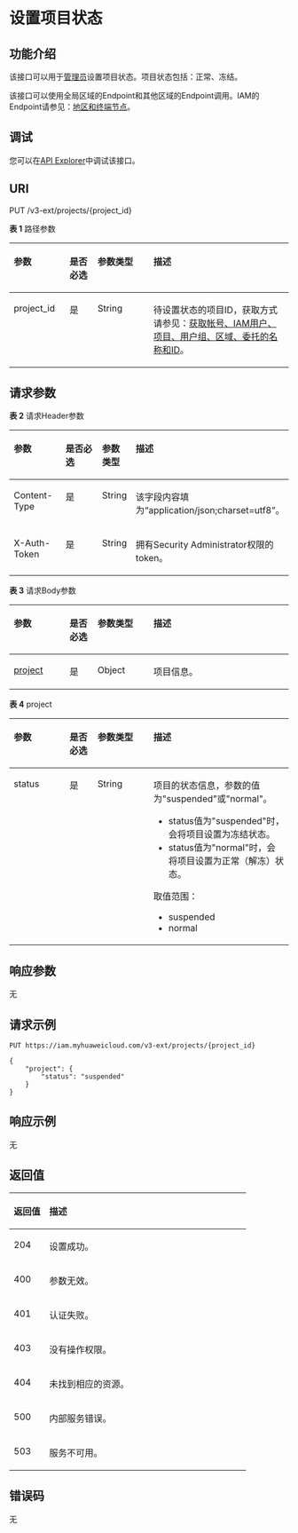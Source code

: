 # 设置项目状态<a name="iam_06_0007"></a>

## 功能介绍<a name="zh-cn_topic_0221482447_section33506296124"></a>

该接口可以用于[管理员](https://support.huaweicloud.com/usermanual-iam/iam_01_0001.html)设置项目状态。项目状态包括：正常、冻结。

该接口可以使用全局区域的Endpoint和其他区域的Endpoint调用。IAM的Endpoint请参见：[地区和终端节点](https://developer.huaweicloud.com/endpoint?IAM)。

## 调试<a name="section15221040589"></a>

您可以在[API Explorer](https://apiexplorer.developer.huaweicloud.com/apiexplorer/doc?product=IAM&api=UpdateProjectStatus)中调试该接口。

## URI<a name="zh-cn_topic_0221482447_section1835211297129"></a>

PUT /v3-ext/projects/\{project\_id\}

**表 1**  路径参数

<a name="zh-cn_topic_0221482447_table1935711295121"></a>
<table><thead align="left"><tr id="zh-cn_topic_0221482447_row1535632921217"><th class="cellrowborder" valign="top" width="20%" id="mcps1.2.5.1.1"><p id="zh-cn_topic_0221482447_p2358152961213"><a name="zh-cn_topic_0221482447_p2358152961213"></a><a name="zh-cn_topic_0221482447_p2358152961213"></a>参数</p>
</th>
<th class="cellrowborder" valign="top" width="10%" id="mcps1.2.5.1.2"><p id="zh-cn_topic_0221482447_p133597299126"><a name="zh-cn_topic_0221482447_p133597299126"></a><a name="zh-cn_topic_0221482447_p133597299126"></a>是否必选</p>
</th>
<th class="cellrowborder" valign="top" width="20%" id="mcps1.2.5.1.3"><p id="zh-cn_topic_0221482447_p1436092914129"><a name="zh-cn_topic_0221482447_p1436092914129"></a><a name="zh-cn_topic_0221482447_p1436092914129"></a>参数类型</p>
</th>
<th class="cellrowborder" valign="top" width="50%" id="mcps1.2.5.1.4"><p id="zh-cn_topic_0221482447_p143619297126"><a name="zh-cn_topic_0221482447_p143619297126"></a><a name="zh-cn_topic_0221482447_p143619297126"></a>描述</p>
</th>
</tr>
</thead>
<tbody><tr id="zh-cn_topic_0221482447_row10356132915122"><td class="cellrowborder" valign="top" width="20%" headers="mcps1.2.5.1.1 "><p id="zh-cn_topic_0221482447_p636219299121"><a name="zh-cn_topic_0221482447_p636219299121"></a><a name="zh-cn_topic_0221482447_p636219299121"></a>project_id</p>
</td>
<td class="cellrowborder" valign="top" width="10%" headers="mcps1.2.5.1.2 "><p id="zh-cn_topic_0221482447_p103631129181217"><a name="zh-cn_topic_0221482447_p103631129181217"></a><a name="zh-cn_topic_0221482447_p103631129181217"></a>是</p>
</td>
<td class="cellrowborder" valign="top" width="20%" headers="mcps1.2.5.1.3 "><p id="zh-cn_topic_0221482447_p15363102991212"><a name="zh-cn_topic_0221482447_p15363102991212"></a><a name="zh-cn_topic_0221482447_p15363102991212"></a>String</p>
</td>
<td class="cellrowborder" valign="top" width="50%" headers="mcps1.2.5.1.4 "><p id="zh-cn_topic_0221482447_p2036412991219"><a name="zh-cn_topic_0221482447_p2036412991219"></a><a name="zh-cn_topic_0221482447_p2036412991219"></a>待设置状态的项目ID，获取方式请参见：<a href="获取帐号-IAM用户-项目-用户组-区域-委托的名称和ID.md">获取帐号、IAM用户、项目、用户组、区域、委托的名称和ID</a>。</p>
</td>
</tr>
</tbody>
</table>

## 请求参数<a name="zh-cn_topic_0221482447_section1536852914122"></a>

**表 2**  请求Header参数

<a name="zh-cn_topic_0221482447_HeaderParameter"></a>
<table><thead align="left"><tr id="zh-cn_topic_0221482447_row12371229201212"><th class="cellrowborder" valign="top" width="20%" id="mcps1.2.5.1.1"><p id="zh-cn_topic_0221482447_p15373192901220"><a name="zh-cn_topic_0221482447_p15373192901220"></a><a name="zh-cn_topic_0221482447_p15373192901220"></a>参数</p>
</th>
<th class="cellrowborder" valign="top" width="20%" id="mcps1.2.5.1.2"><p id="zh-cn_topic_0221482447_p10374132951215"><a name="zh-cn_topic_0221482447_p10374132951215"></a><a name="zh-cn_topic_0221482447_p10374132951215"></a>是否必选</p>
</th>
<th class="cellrowborder" valign="top" width="10%" id="mcps1.2.5.1.3"><p id="zh-cn_topic_0221482447_p137452916126"><a name="zh-cn_topic_0221482447_p137452916126"></a><a name="zh-cn_topic_0221482447_p137452916126"></a>参数类型</p>
</th>
<th class="cellrowborder" valign="top" width="50%" id="mcps1.2.5.1.4"><p id="zh-cn_topic_0221482447_p937516297127"><a name="zh-cn_topic_0221482447_p937516297127"></a><a name="zh-cn_topic_0221482447_p937516297127"></a>描述</p>
</th>
</tr>
</thead>
<tbody><tr id="zh-cn_topic_0221482447_row6371182914129"><td class="cellrowborder" valign="top" width="20%" headers="mcps1.2.5.1.1 "><p id="zh-cn_topic_0221482447_p1337662931218"><a name="zh-cn_topic_0221482447_p1337662931218"></a><a name="zh-cn_topic_0221482447_p1337662931218"></a>Content-Type</p>
</td>
<td class="cellrowborder" valign="top" width="20%" headers="mcps1.2.5.1.2 "><p id="zh-cn_topic_0221482447_p2377162910127"><a name="zh-cn_topic_0221482447_p2377162910127"></a><a name="zh-cn_topic_0221482447_p2377162910127"></a>是</p>
</td>
<td class="cellrowborder" valign="top" width="10%" headers="mcps1.2.5.1.3 "><p id="zh-cn_topic_0221482447_p537718290120"><a name="zh-cn_topic_0221482447_p537718290120"></a><a name="zh-cn_topic_0221482447_p537718290120"></a>String</p>
</td>
<td class="cellrowborder" valign="top" width="50%" headers="mcps1.2.5.1.4 "><p id="zh-cn_topic_0221482447_p73781129151220"><a name="zh-cn_topic_0221482447_p73781129151220"></a><a name="zh-cn_topic_0221482447_p73781129151220"></a>该字段内容填为“application/json;charset=utf8”。</p>
</td>
</tr>
<tr id="zh-cn_topic_0221482447_row3371029151217"><td class="cellrowborder" valign="top" width="20%" headers="mcps1.2.5.1.1 "><p id="zh-cn_topic_0221482447_p6379172918122"><a name="zh-cn_topic_0221482447_p6379172918122"></a><a name="zh-cn_topic_0221482447_p6379172918122"></a>X-Auth-Token</p>
</td>
<td class="cellrowborder" valign="top" width="20%" headers="mcps1.2.5.1.2 "><p id="zh-cn_topic_0221482447_p1837912991218"><a name="zh-cn_topic_0221482447_p1837912991218"></a><a name="zh-cn_topic_0221482447_p1837912991218"></a>是</p>
</td>
<td class="cellrowborder" valign="top" width="10%" headers="mcps1.2.5.1.3 "><p id="zh-cn_topic_0221482447_p1538011294125"><a name="zh-cn_topic_0221482447_p1538011294125"></a><a name="zh-cn_topic_0221482447_p1538011294125"></a>String</p>
</td>
<td class="cellrowborder" valign="top" width="50%" headers="mcps1.2.5.1.4 "><p id="zh-cn_topic_0221482447_p9381112931218"><a name="zh-cn_topic_0221482447_p9381112931218"></a><a name="zh-cn_topic_0221482447_p9381112931218"></a>拥有Security Administrator权限的token。</p>
</td>
</tr>
</tbody>
</table>

**表 3**  请求Body参数

<a name="zh-cn_topic_0221482447_requestParameter"></a>
<table><thead align="left"><tr id="zh-cn_topic_0221482447_row2038282981210"><th class="cellrowborder" valign="top" width="20%" id="mcps1.2.5.1.1"><p id="zh-cn_topic_0221482447_p10383182961214"><a name="zh-cn_topic_0221482447_p10383182961214"></a><a name="zh-cn_topic_0221482447_p10383182961214"></a>参数</p>
</th>
<th class="cellrowborder" valign="top" width="10%" id="mcps1.2.5.1.2"><p id="zh-cn_topic_0221482447_p1738416293121"><a name="zh-cn_topic_0221482447_p1738416293121"></a><a name="zh-cn_topic_0221482447_p1738416293121"></a>是否必选</p>
</th>
<th class="cellrowborder" valign="top" width="20%" id="mcps1.2.5.1.3"><p id="zh-cn_topic_0221482447_p1438512918122"><a name="zh-cn_topic_0221482447_p1438512918122"></a><a name="zh-cn_topic_0221482447_p1438512918122"></a>参数类型</p>
</th>
<th class="cellrowborder" valign="top" width="50%" id="mcps1.2.5.1.4"><p id="zh-cn_topic_0221482447_p14386152915128"><a name="zh-cn_topic_0221482447_p14386152915128"></a><a name="zh-cn_topic_0221482447_p14386152915128"></a>描述</p>
</th>
</tr>
</thead>
<tbody><tr id="zh-cn_topic_0221482447_row16382192981215"><td class="cellrowborder" valign="top" width="20%" headers="mcps1.2.5.1.1 "><p id="zh-cn_topic_0221482447_p238792951220"><a name="zh-cn_topic_0221482447_p238792951220"></a><a name="zh-cn_topic_0221482447_p238792951220"></a><a href="#zh-cn_topic_0221482447_request_Rq67Project">project</a></p>
</td>
<td class="cellrowborder" valign="top" width="10%" headers="mcps1.2.5.1.2 "><p id="zh-cn_topic_0221482447_p133881429181217"><a name="zh-cn_topic_0221482447_p133881429181217"></a><a name="zh-cn_topic_0221482447_p133881429181217"></a>是</p>
</td>
<td class="cellrowborder" valign="top" width="20%" headers="mcps1.2.5.1.3 "><p id="zh-cn_topic_0221482447_p73900296120"><a name="zh-cn_topic_0221482447_p73900296120"></a><a name="zh-cn_topic_0221482447_p73900296120"></a>Object</p>
</td>
<td class="cellrowborder" valign="top" width="50%" headers="mcps1.2.5.1.4 "><p id="zh-cn_topic_0221482447_p183919295124"><a name="zh-cn_topic_0221482447_p183919295124"></a><a name="zh-cn_topic_0221482447_p183919295124"></a>项目信息。</p>
</td>
</tr>
</tbody>
</table>

**表 4**  project

<a name="zh-cn_topic_0221482447_request_Rq67Project"></a>
<table><thead align="left"><tr id="zh-cn_topic_0221482447_row2039272916125"><th class="cellrowborder" valign="top" width="20%" id="mcps1.2.5.1.1"><p id="zh-cn_topic_0221482447_p2394142971214"><a name="zh-cn_topic_0221482447_p2394142971214"></a><a name="zh-cn_topic_0221482447_p2394142971214"></a>参数</p>
</th>
<th class="cellrowborder" valign="top" width="10%" id="mcps1.2.5.1.2"><p id="zh-cn_topic_0221482447_p13394152931219"><a name="zh-cn_topic_0221482447_p13394152931219"></a><a name="zh-cn_topic_0221482447_p13394152931219"></a>是否必选</p>
</th>
<th class="cellrowborder" valign="top" width="20%" id="mcps1.2.5.1.3"><p id="zh-cn_topic_0221482447_p3395152941213"><a name="zh-cn_topic_0221482447_p3395152941213"></a><a name="zh-cn_topic_0221482447_p3395152941213"></a>参数类型</p>
</th>
<th class="cellrowborder" valign="top" width="50%" id="mcps1.2.5.1.4"><p id="zh-cn_topic_0221482447_p1339682918127"><a name="zh-cn_topic_0221482447_p1339682918127"></a><a name="zh-cn_topic_0221482447_p1339682918127"></a>描述</p>
</th>
</tr>
</thead>
<tbody><tr id="zh-cn_topic_0221482447_row3392152911217"><td class="cellrowborder" valign="top" width="20%" headers="mcps1.2.5.1.1 "><p id="zh-cn_topic_0221482447_p153972293125"><a name="zh-cn_topic_0221482447_p153972293125"></a><a name="zh-cn_topic_0221482447_p153972293125"></a>status</p>
</td>
<td class="cellrowborder" valign="top" width="10%" headers="mcps1.2.5.1.2 "><p id="zh-cn_topic_0221482447_p23981629131213"><a name="zh-cn_topic_0221482447_p23981629131213"></a><a name="zh-cn_topic_0221482447_p23981629131213"></a>是</p>
</td>
<td class="cellrowborder" valign="top" width="20%" headers="mcps1.2.5.1.3 "><p id="zh-cn_topic_0221482447_p123991029131213"><a name="zh-cn_topic_0221482447_p123991029131213"></a><a name="zh-cn_topic_0221482447_p123991029131213"></a>String</p>
</td>
<td class="cellrowborder" valign="top" width="50%" headers="mcps1.2.5.1.4 "><p id="zh-cn_topic_0221482447_p15400152919126"><a name="zh-cn_topic_0221482447_p15400152919126"></a><a name="zh-cn_topic_0221482447_p15400152919126"></a>项目的状态信息，参数的值为"suspended"或"normal"。</p>
<a name="zh-cn_topic_0221482447_ul440017295122"></a><a name="zh-cn_topic_0221482447_ul440017295122"></a><ul id="zh-cn_topic_0221482447_ul440017295122"><li>status值为"suspended"时，会将项目设置为冻结状态。</li><li>status值为"normal"时，会将项目设置为正常（解冻）状态。</li></ul>
<p id="zh-cn_topic_0221482447_p1940382951213"><a name="zh-cn_topic_0221482447_p1940382951213"></a><a name="zh-cn_topic_0221482447_p1940382951213"></a>取值范围：</p>
<a name="zh-cn_topic_0221482447_ul840452912127"></a><a name="zh-cn_topic_0221482447_ul840452912127"></a><ul id="zh-cn_topic_0221482447_ul840452912127"><li>suspended</li><li>normal</li></ul>
</td>
</tr>
</tbody>
</table>

## 响应参数<a name="zh-cn_topic_0221482447_section8406182914124"></a>

无

## 请求示例<a name="zh-cn_topic_0221482447_section11407112981216"></a>

```
PUT https://iam.myhuaweicloud.com/v3-ext/projects/{project_id}
```

```
{
    "project": {
        "status": "suspended"
    }
}
```

## 响应示例<a name="zh-cn_topic_0221482447_section4414152911123"></a>

无

## 返回值<a name="zh-cn_topic_0221482447_section16416132941218"></a>

<a name="zh-cn_topic_0221482447_table2429"></a>
<table><thead align="left"><tr id="zh-cn_topic_0221482447_row124193293128"><th class="cellrowborder" valign="top" width="15%" id="mcps1.1.3.1.1"><p id="zh-cn_topic_0221482447_p164201129101217"><a name="zh-cn_topic_0221482447_p164201129101217"></a><a name="zh-cn_topic_0221482447_p164201129101217"></a>返回值</p>
</th>
<th class="cellrowborder" valign="top" width="85%" id="mcps1.1.3.1.2"><p id="zh-cn_topic_0221482447_p8421142901215"><a name="zh-cn_topic_0221482447_p8421142901215"></a><a name="zh-cn_topic_0221482447_p8421142901215"></a>描述</p>
</th>
</tr>
</thead>
<tbody><tr id="zh-cn_topic_0221482447_row1641972941219"><td class="cellrowborder" valign="top" width="15%" headers="mcps1.1.3.1.1 "><p id="zh-cn_topic_0221482447_p342216295123"><a name="zh-cn_topic_0221482447_p342216295123"></a><a name="zh-cn_topic_0221482447_p342216295123"></a>204</p>
</td>
<td class="cellrowborder" valign="top" width="85%" headers="mcps1.1.3.1.2 "><p id="zh-cn_topic_0221482447_p18423132941216"><a name="zh-cn_topic_0221482447_p18423132941216"></a><a name="zh-cn_topic_0221482447_p18423132941216"></a>设置成功。</p>
</td>
</tr>
<tr id="zh-cn_topic_0221482447_row134193298122"><td class="cellrowborder" valign="top" width="15%" headers="mcps1.1.3.1.1 "><p id="zh-cn_topic_0221482447_p14248292123"><a name="zh-cn_topic_0221482447_p14248292123"></a><a name="zh-cn_topic_0221482447_p14248292123"></a>400</p>
</td>
<td class="cellrowborder" valign="top" width="85%" headers="mcps1.1.3.1.2 "><p id="zh-cn_topic_0221482447_p3424152951212"><a name="zh-cn_topic_0221482447_p3424152951212"></a><a name="zh-cn_topic_0221482447_p3424152951212"></a>参数无效。</p>
</td>
</tr>
<tr id="zh-cn_topic_0221482447_row241952951219"><td class="cellrowborder" valign="top" width="15%" headers="mcps1.1.3.1.1 "><p id="zh-cn_topic_0221482447_p144251729171214"><a name="zh-cn_topic_0221482447_p144251729171214"></a><a name="zh-cn_topic_0221482447_p144251729171214"></a>401</p>
</td>
<td class="cellrowborder" valign="top" width="85%" headers="mcps1.1.3.1.2 "><p id="zh-cn_topic_0221482447_p134261829121220"><a name="zh-cn_topic_0221482447_p134261829121220"></a><a name="zh-cn_topic_0221482447_p134261829121220"></a>认证失败。</p>
</td>
</tr>
<tr id="zh-cn_topic_0221482447_row84191329101211"><td class="cellrowborder" valign="top" width="15%" headers="mcps1.1.3.1.1 "><p id="zh-cn_topic_0221482447_p0427429121219"><a name="zh-cn_topic_0221482447_p0427429121219"></a><a name="zh-cn_topic_0221482447_p0427429121219"></a>403</p>
</td>
<td class="cellrowborder" valign="top" width="85%" headers="mcps1.1.3.1.2 "><p id="zh-cn_topic_0221482447_p842819295122"><a name="zh-cn_topic_0221482447_p842819295122"></a><a name="zh-cn_topic_0221482447_p842819295122"></a>没有操作权限。</p>
</td>
</tr>
<tr id="zh-cn_topic_0221482447_row4419132941218"><td class="cellrowborder" valign="top" width="15%" headers="mcps1.1.3.1.1 "><p id="zh-cn_topic_0221482447_p1642952917125"><a name="zh-cn_topic_0221482447_p1642952917125"></a><a name="zh-cn_topic_0221482447_p1642952917125"></a>404</p>
</td>
<td class="cellrowborder" valign="top" width="85%" headers="mcps1.1.3.1.2 "><p id="zh-cn_topic_0221482447_p15429162921211"><a name="zh-cn_topic_0221482447_p15429162921211"></a><a name="zh-cn_topic_0221482447_p15429162921211"></a>未找到相应的资源。</p>
</td>
</tr>
<tr id="zh-cn_topic_0221482447_row5419629191211"><td class="cellrowborder" valign="top" width="15%" headers="mcps1.1.3.1.1 "><p id="zh-cn_topic_0221482447_p11430102917122"><a name="zh-cn_topic_0221482447_p11430102917122"></a><a name="zh-cn_topic_0221482447_p11430102917122"></a>500</p>
</td>
<td class="cellrowborder" valign="top" width="85%" headers="mcps1.1.3.1.2 "><p id="zh-cn_topic_0221482447_p543120297125"><a name="zh-cn_topic_0221482447_p543120297125"></a><a name="zh-cn_topic_0221482447_p543120297125"></a>内部服务错误。</p>
</td>
</tr>
<tr id="zh-cn_topic_0221482447_row6419329121217"><td class="cellrowborder" valign="top" width="15%" headers="mcps1.1.3.1.1 "><p id="zh-cn_topic_0221482447_p1343311291124"><a name="zh-cn_topic_0221482447_p1343311291124"></a><a name="zh-cn_topic_0221482447_p1343311291124"></a>503</p>
</td>
<td class="cellrowborder" valign="top" width="85%" headers="mcps1.1.3.1.2 "><p id="zh-cn_topic_0221482447_p194341129121213"><a name="zh-cn_topic_0221482447_p194341129121213"></a><a name="zh-cn_topic_0221482447_p194341129121213"></a>服务不可用。</p>
</td>
</tr>
</tbody>
</table>

## 错误码<a name="zh-cn_topic_0221482447_section7435192917127"></a>

无

